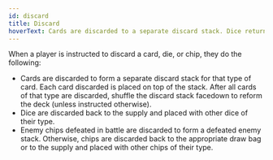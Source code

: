 ```yaml
---
id: discard
title: Discard
hoverText: Cards are discarded to a separate discard stack. Dice return to the supply. Defeated enemy chips go to a defeated enemy stack. Other chips go to the appropriate draw bag or supply.
---
```


When a player is instructed to discard a card, die, or chip, they do the following:

- Cards are discarded to form a separate discard stack for that type of card. Each card discarded is placed on top of the stack. After all cards of that type are discarded, shuffle the discard stack facedown to reform the deck (unless instructed otherwise).
- Dice are discarded back to the supply and placed with other dice of their type.
- Enemy chips defeated in battle are discarded to form a defeated enemy stack. Otherwise, chips are discarded back to the appropriate draw bag or to the supply and placed with other chips of their type.
